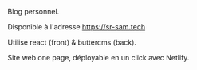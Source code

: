 Blog personnel.

Disponible à l'adresse https://sr-sam.tech

Utilise react (front) & buttercms (back).

Site web one page, déployable en un click avec Netlify.